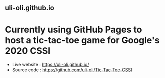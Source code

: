 ## uli-oli.github.io
# Currently using GitHub Pages to host a tic-tac-toe game for Google's 2020 CSSI
* Live website : https://uli-oli.github.io/
* Source code : https://github.com/uli-oli/Tic-Tac-Toe-CSSI
